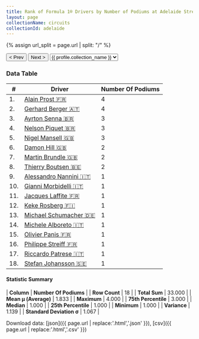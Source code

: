 ```yaml
---
title: Rank of Formula 1® Drivers by Number of Podiums at Adelaide Street Circuit
layout: page
collectionName: circuits
collectionId: adelaide
---
```


{% assign url_split = page.url | split: "/" %}
<div id="collection-navigation">
<button onclick="selector.options[selector.selectedIndex-1].value && (window.location = selector.options[selector.selectedIndex-1].value);">&lt; Prev</button>
<button onclick="selector.options[selector.selectedIndex+1].value && (window.location = selector.options[selector.selectedIndex+1].value);">Next &gt;</button>
<select id="selector" onchange="this.options[this.selectedIndex].value && (window.location = this.options[this.selectedIndex].value);">
  {% for collectionId in site.data[page.collectionName].refs %}
    {% if collectionId == page.collectionId %}
      {% assign selected = "selected" %}
    {% else %}
      {% assign selected = "" %}
    {% endif %}
    {% assign profile = site.data[page.collectionName][collectionId].profile %}
    <option value="/f1/{{ page.collectionName }}/{{ collectionId }}/{{ url_split[4] }}" {{ selected }}>{{ profile.collection_name }}</option>
  {% endfor %}
</select>
</div>

<canvas id="chart" width="400" height="180"></canvas>
<script>
var data = {
  "labels" : [
    "Alain Prost",
    "Gerhard Berger",
    "Ayrton Senna",
    "Nelson Piquet",
    "Nigel Mansell",
    "Damon Hill",
    "Martin Brundle",
    "Thierry Boutsen",
    "Alessandro Nannini",
    "Gianni Morbidelli",
    "Jacques Laffite",
    "Keke Rosberg",
    "Michael Schumacher",
    "Michele Alboreto",
    "Olivier Panis",
    "Philippe Streiff",
    "Riccardo Patrese",
    "Stefan Johansson"
  ],
  "datasets" : [
    {
      "label" : "Number Of Podiums",
      "data" : [
        4,
        4,
        3,
        3,
        3,
        2,
        2,
        2,
        1,
        1,
        1,
        1,
        1,
        1,
        1,
        1,
        1,
        1
      ],
      "borderColor" : [
        "#1D181E",
        "#1D181E",
        "#1D181E",
        "#1D181E",
        "#1D181E",
        "#1D181E",
        "#1D181E",
        "#1D181E",
        "#1D181E",
        "#1D181E",
        "#1D181E",
        "#1D181E",
        "#1D181E",
        "#1D181E",
        "#1D181E",
        "#1D181E",
        "#1D181E",
        "#1D181E"
      ],
      "borderWidth" : 1,
      "backgroundColor" : [
        "#9C8E8D",
        "#9C8E8D",
        "#9C8E8D",
        "#9C8E8D",
        "#9C8E8D",
        "#9C8E8D",
        "#9C8E8D",
        "#9C8E8D",
        "#9C8E8D",
        "#9C8E8D",
        "#9C8E8D",
        "#9C8E8D",
        "#9C8E8D",
        "#9C8E8D",
        "#9C8E8D",
        "#9C8E8D",
        "#9C8E8D",
        "#9C8E8D"
      ]
    }
  ]
};
var options = {
  legend: {
    display: false
  },
  scales: {
    xAxes: [{
      ticks: {
        beginAtZero: true,
        maxRotation: 180,
        display: window.innerWidth > 800
      }
    }],
    yAxes: [{
      ticks: {
        beginAtZero: true
      }
    }]
  },
  onResize: function(chart, size) {
    chart.options.scales.xAxes[0].ticks.display = size.width > 800;
  }
};
var chart = new Chart("chart", {
    data: data,
    type: 'bar',
    options: options
});
</script>



### Data Table

| # | Driver | Number Of Podiums |
|--|--|--|
| 1. | [Alain Prost 🇫🇷](/f1/drivers/prost) | 4 |
| 2. | [Gerhard Berger 🇦🇹](/f1/drivers/berger) | 4 |
| 3. | [Ayrton Senna 🇧🇷](/f1/drivers/senna) | 3 |
| 4. | [Nelson Piquet 🇧🇷](/f1/drivers/piquet) | 3 |
| 5. | [Nigel Mansell 🇬🇧](/f1/drivers/mansell) | 3 |
| 6. | [Damon Hill 🇬🇧](/f1/drivers/damon_hill) | 2 |
| 7. | [Martin Brundle 🇬🇧](/f1/drivers/brundle) | 2 |
| 8. | [Thierry Boutsen 🇧🇪](/f1/drivers/boutsen) | 2 |
| 9. | [Alessandro Nannini 🇮🇹](/f1/drivers/nannini) | 1 |
| 10. | [Gianni Morbidelli 🇮🇹](/f1/drivers/morbidelli) | 1 |
| 11. | [Jacques Laffite 🇫🇷](/f1/drivers/laffite) | 1 |
| 12. | [Keke Rosberg 🇫🇮](/f1/drivers/keke_rosberg) | 1 |
| 13. | [Michael Schumacher 🇩🇪](/f1/drivers/michael_schumacher) | 1 |
| 14. | [Michele Alboreto 🇮🇹](/f1/drivers/alboreto) | 1 |
| 15. | [Olivier Panis 🇫🇷](/f1/drivers/panis) | 1 |
| 16. | [Philippe Streiff 🇫🇷](/f1/drivers/streiff) | 1 |
| 17. | [Riccardo Patrese 🇮🇹](/f1/drivers/patrese) | 1 |
| 18. | [Stefan Johansson 🇸🇪](/f1/drivers/johansson) | 1 |

#### Statistic Summary

| **Column** | **Number Of Podiums** |
| **Row Count** | 18 |
| **Total Sum** | 33.000 |
| **Mean μ (Average)** | 1.833 |
| **Maximum** | 4.000 |
| **75th Percentile** | 3.000 |
| **Median** | 1.000 |
| **25th Percentile** | 1.000 |
| **Minimum** | 1.000 |
| **Variance** | 1.139 |
| **Standard Deviation σ** | 1.067 |

Download data: [json]({{ page.url | replace:'.html','.json' }}), [csv]({{ page.url | replace:'.html','.csv' }})
